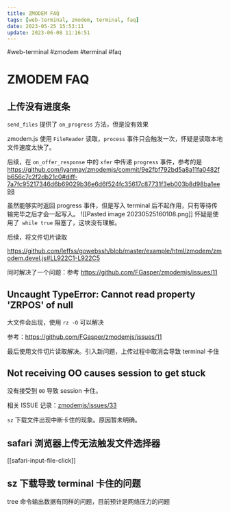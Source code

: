 ```yaml
---
title: ZMODEM FAQ
tags: [web-terminal, zmodem, terminal, faq]
date: 2023-05-25 15:53:11
update: 2023-06-08 11:16:51
---
```

#web-terminal #zmodem #terminal #faq

# ZMODEM FAQ

## 上传没有进度条

`send_files` 提供了 `on_progress` 方法，但是没有效果

zmodem.js 使用 `FileReader` 读取，`process` 事件只会触发一次，怀疑是读取本地文件速度太快了。

后续，在 `on_offer_response` 中的 `xfer` 中传递 `progress` 事件，参考的是 <https://github.com/lyanmay/zmodemjs/commit/9e2fbf792bd5a8a11fa0482fb656c7c2f2db21c0#diff-7a7fc95217346d6b69029b36e6d6f524fc35617c87731f3eb003b8d98ba1ee98>

虽然能够实时返回 progress 事件，但是写入 terminal 后不起作用，只有等待传输完毕之后才会一起写入。
![[Pasted image 20230525160108.png]]
怀疑是使用了` while true` 阻塞了，这块没有理解。

后续，将文件切片读取

<https://github.com/leffss/gowebssh/blob/master/example/html/zmodem/zmodem.devel.js#LL922C1-L922C5>

同时解决了一个问题：参考 <https://github.com/FGasper/zmodemjs/issues/11>

## Uncaught TypeError: Cannot read property 'ZRPOS' of null

大文件会出现，使用 `rz -O` 可以解决

参考：<https://github.com/FGasper/zmodemjs/issues/11>

最后使用文件切片读取解决。引入新问题，上传过程中取消会导致 terminal 卡住

## Not receiving OO causes session to get stuck

没有接受到 `00` 导致 session 卡住。

相关 ISSUE 记录：[zmodemjs/issues/33](https://github.com/FGasper/zmodemjs/issues/33)

`sz` 下载文件出现中断卡住的现象。原因暂未明确。

## safari 浏览器上传无法触发文件选择器

[[safari-input-file-click]]

## sz 下载导致 terminal 卡住的问题

tree 命令输出数据有同样的问题，目前预计是网络压力的问题